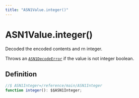 ```yaml
---
title: "ASN1Value.integer()"
---
```


# ASN1Value.integer()

Decoded the encoded contents and rn integer.

Throws an [`ASN1DecodeError`](/reference/main/ASN1DecodeError) if the value is not integer boolean.

## Definition

```ts
//$ ASN1Integer=/reference/main/ASN1Integer
function integer(): $$ASN1Integer;
```
